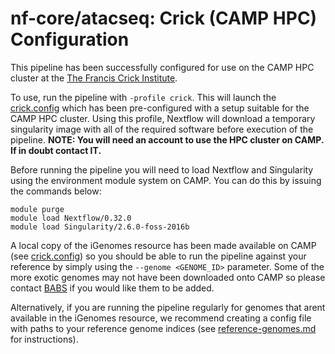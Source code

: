 # nf-core/atacseq: Crick (CAMP HPC) Configuration

This pipeline has been successfully configured for use on the CAMP HPC cluster at the [The Francis Crick Institute](https://www.crick.ac.uk/).

To use, run the pipeline with `-profile crick`. This will launch the [crick.config](../../conf/crick.config) which has been pre-configured with a setup suitable for the CAMP HPC cluster. Using this profile, Nextflow will download a temporary singularity image with all of the required software before execution of the pipeline. **NOTE: You will need an account to use the HPC cluster on CAMP. If in doubt contact IT.**

Before running the pipeline you will need to load Nextflow and Singularity using the environment module system on CAMP. You can do this by issuing the commands below:

```
module purge
module load Nextflow/0.32.0
module load Singularity/2.6.0-foss-2016b
```

A local copy of the iGenomes resource has been made available on CAMP (see [crick.config](../../conf/crick.config)) so you should be able to run the pipeline against your reference by simply using the `--genome <GENOME_ID>` parameter. Some of the more exotic genomes may not have been downloaded onto CAMP so please contact [BABS](mailto:bioinformatics@crick.ac.uk) if you would like them to be added.

Alternatively, if you are running the pipeline regularly for genomes that arent available in the iGenomes resource, we recommend creating a config file with paths to your reference genome indices (see [reference-genomes.md](reference_genomes.md) for instructions).
